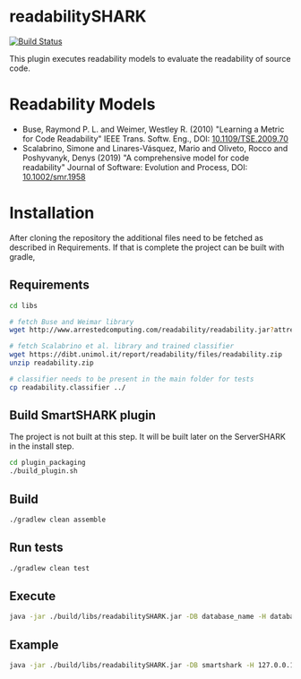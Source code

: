 # readabilitySHARK
[![Build Status](https://travis-ci.com/smartshark/readabilitySHARK.svg?branch=master)](https://travis-ci.com/smartshark/readabilitySHARK)

This plugin executes readability models to evaluate the readability of source code.

# Readability Models

- Buse, Raymond P. L. and Weimer, Westley R. (2010) "Learning a Metric for Code Readability" IEEE Trans. Softw. Eng., DOI: [10.1109/TSE.2009.70](http://dx.doi.org/10.1109/TSE.2009.70) 
- Scalabrino, Simone and Linares-Vásquez, Mario and Oliveto, Rocco and Poshyvanyk, Denys (2019) "A comprehensive model for code readability" Journal of Software: Evolution and Process, DOI: [10.1002/smr.1958](https://onlinelibrary.wiley.com/doi/abs/10.1002/smr.1958)

# Installation

After cloning the repository the additional files need to be fetched as described in Requirements.
If that is complete the project can be built with gradle,

## Requirements

```bash
cd libs

# fetch Buse and Weimar library
wget http://www.arrestedcomputing.com/readability/readability.jar?attredirects=0

# fetch Scalabrino et al. library and trained classifier
wget https://dibt.unimol.it/report/readability/files/readability.zip
unzip readability.zip

# classifier needs to be present in the main folder for tests
cp readability.classifier ../
```

## Build SmartSHARK plugin

The project is not built at this step. It will be built later on the ServerSHARK in the install step.

```bash
cd plugin_packaging
./build_plugin.sh
```

## Build

```bash
./gradlew clean assemble
```

## Run tests

```bash
./gradlew clean test
```

## Execute

```bash
java -jar ./build/libs/readabilitySHARK.jar -DB database_name -H database_host -ll INFO -P database_password -U database_user -i path_to_cloned_repository -r full_revision_hash -u project_repository_url -p database_port -a authentication_database --project_name project_name
```

## Example

```bash
java -jar ./build/libs/readabilitySHARK.jar -DB smartshark -H 127.0.0.1 -ll INFO -P balla -U smartshark -i /srv/repos/safe/ -r 57dac9618dc200cc6fb94be1dc4e0c6e9893aded -u https://github.com/openintents/safe.git -p 27018 -a smartshark --project_name oisafe
```
